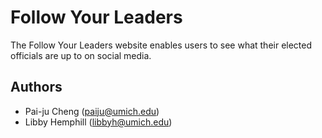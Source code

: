 # Follow Your Leaders

The Follow Your Leaders website enables users to see what their elected officials are up to on social media.

## Authors

- Pai-ju Cheng (paiju@umich.edu)
- Libby Hemphill (libbyh@umich.edu)
